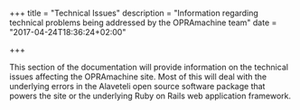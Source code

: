 +++
title = "Technical Issues"
description = "Information regarding technical problems being addressed by the OPRAmachine team"
date = "2017-04-24T18:36:24+02:00"

+++

This section of the documentation will provide information on the technical issues affecting the OPRAmachine site. Most of this will deal with the underlying errors in the Alaveteli open source software package that powers the site or the underlying Ruby on Rails web application framework.
